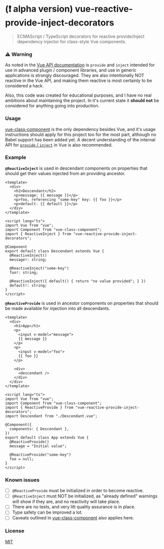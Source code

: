 # (:heavy_exclamation_mark: alpha version) vue-reactive-provide-inject-decorators

> ECMAScript / TypeScript decorators for reactive provide/inject dependency injector for class-style Vue components.

### :warning: Warning

As noted in the [Vue API documentation](https://vuejs.org/v2/api/#provide-inject) is `provide` and `inject` intended for use in advanced plugin / component libraries, and use in generic applications is strongly discouraged. They are also intentionally NOT reactive in the Vue API, and making them reactive is most certainly to be considered a hack.

Also, this code was created for educational purposes, and I have no real ambitions about maintaining the project. In it's current state it **should not** be considered for anything going into production.

### Usage

[vue-class-component](https://github.com/vuejs/vue-class-component/#readme) is the only dependency besides Vue, and it's usage instructions should apply for this project too for the most part, although no Babel support has been added yet. A decent understanding of the internal API for [`provide` / `inject`](https://vuejs.org/v2/api/#provide-inject) in Vue is also recommended.

### Example

**`@ReactiveInject`** is used in descendant components on properties that should get their values injected from an providing ancestor.

```vue
<template>
  <div>
    <h2>Descendant</h2>
    <p>message: {{ message }}</p>
    <p>foo, referencing "some-key" key: {{ foo }}</p>
    <p>default: {{ default }}</p>
  </div>
</template>

<script lang="ts">
import Vue from "vue";
import Component from "vue-class-component";
import { ReactiveInject } from "vue-reactive-provide-inject-decorators";

@Component
export default class Descendant extends Vue {
  @ReactiveInject()
  message!: string;

  @ReactiveInject("some-key")
  foo!: string;

  @ReactiveInject({ default() { return "no value provided"; } })
  default!: string;
}
</script>
```

**`@ReactiveProvide`** is used in ancestor components on properties that should be made available for injection into all descendants.

```vue
<template>
  <div>
    <h1>App</h1>
    <p>
      <input v-model="message">
      {{ message }}
    </p>
    <p>
      <input v-model="foo">
      {{ foo }}
    </p>

    <div>
      <descendant />
    </div>
  </div>
</template>

<script lang="ts">
import Vue from "vue";
import Component from "vue-class-component";
import { ReactiveProvide } from "vue-reactive-provide-inject-decorators";
import Descendant from "./Descendant.vue";

@Component({
  components: { Descendant },
})
export default class App extends Vue {
  @ReactiveProvide()
  message = "Initial value";

  @ReactiveProvide("some-key")
  foo = null;
}
</script>
```

### Known issues

* [ ] `@ReactiveProvide` must be initialized in order to become reactive.
* [ ] `@ReactiveInject` must NOT be initialized, as "already defined" warnings will show if they are, and no reactivity will take place.
* [ ] There are no tests, and very litt quality assurance is in place.
* [ ] Type safety can be improved a lot.
* [ ] Caveats outlined in [vue-class-component](https://github.com/vuejs/vue-class-component#caveats-of-class-properties) also applies here.

### License

[MIT](http://opensource.org/licenses/MIT)
